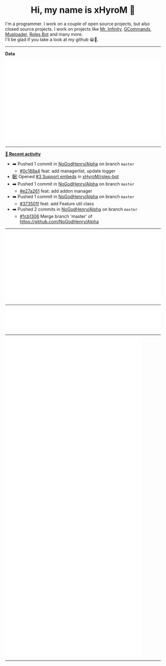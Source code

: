 <p align="center">
    <!-- <img src="https://avatars.githubusercontent.com/u/56601352" width="192" alt="hyro's pfp" /> -->
    <h1 align="center">Hi, my name is xHyroM 👋</h1>
</p>

I'm a programmer. I work on a couple of open source projects, but also closed source projects. I work on projects like [Mr. Infinity](https://discord.com/oauth2/authorize?client_id=720321585625694239&scope=bot%20applications.commands&permissions=8&redirect_uri=https://blobs.gq/imanager&prompt=consent&response_type=code), [GCommands](https://github.com/Garlic-Team/GCommands), [Muploader](https://github.com/xHyroM/Muploader), [Roles Bot](https://github.com/xHyroM/roles-bot) and many more.  
I'll be glad if you take a look at my github 😀👀.

___
**Data**

<img src="https://github.com/xHyroM/xHyroM/blob/master/.cache/base.svg">

___

**[📰 Recent activity](https://github.com/xHyroM)**
* ➡️ Pushed 1 commit in [NoGodHenry/Alpha](https://github.com/NoGodHenry/Alpha) on branch `master`
  * [#0c188a4](https://github.com/NoGodHenry/Alpha/commit/0c188a4) feat: add managerlist, update logger
* #️⃣ Opened [#3 Support embeds](https://github.com/xHyroM/roles-bot/issues/3) in [xHyroM/roles-bot](https://github.com/xHyroM/roles-bot)
* ➡️ Pushed 1 commit in [NoGodHenry/Alpha](https://github.com/NoGodHenry/Alpha) on branch `master`
  * [#e27a261](https://github.com/NoGodHenry/Alpha/commit/e27a261) feat: add addon manager
* ➡️ Pushed 1 commit in [NoGodHenry/Alpha](https://github.com/NoGodHenry/Alpha) on branch `master`
  * [#373501f](https://github.com/NoGodHenry/Alpha/commit/373501f) feat: add Feature util class
* ➡️ Pushed 2 commits in [NoGodHenry/Alpha](https://github.com/NoGodHenry/Alpha) on branch `master`
  * [#1cb1306](https://github.com/NoGodHenry/Alpha/commit/1cb1306) Merge branch &#39;master&#39; of https://github.com/NoGodHenry/Alpha


___

<img src="https://github.com/xHyroM/xHyroM/blob/master/.cache/isocalendar.svg">

___

<img src="https://github.com/xHyroM/xHyroM/blob/master/.cache/languages.svg">

___

<img src="https://github.com/xHyroM/xHyroM/blob/master/.cache/achievements.svg">

___
